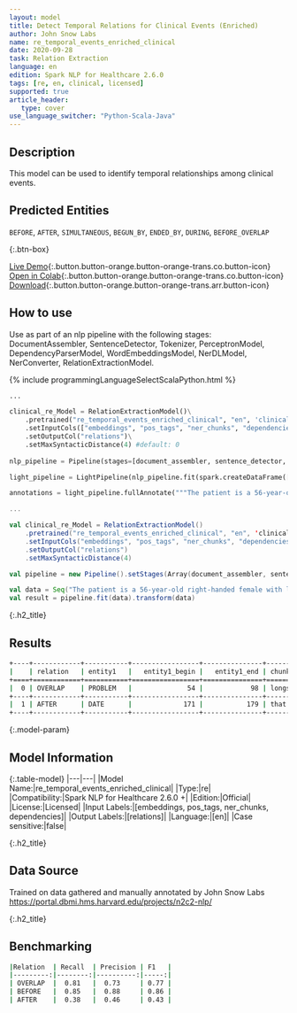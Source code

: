 ```yaml
---
layout: model
title: Detect Temporal Relations for Clinical Events (Enriched)
author: John Snow Labs
name: re_temporal_events_enriched_clinical
date: 2020-09-28
task: Relation Extraction
language: en
edition: Spark NLP for Healthcare 2.6.0
tags: [re, en, clinical, licensed]
supported: true
article_header:
   type: cover
use_language_switcher: "Python-Scala-Java"
---
```


## Description
This model can be used to identify temporal relationships among clinical events.
## Predicted Entities
`BEFORE`, `AFTER`, `SIMULTANEOUS`, `BEGUN_BY`, `ENDED_BY`, `DURING`, `BEFORE_OVERLAP`

{:.btn-box}

[Live Demo](https://demo.johnsnowlabs.com/healthcare/RE_CLINICAL_EVENTS/){:.button.button-orange.button-orange-trans.co.button-icon}
[Open in Colab](https://colab.research.google.com/github/JohnSnowLabs/spark-nlp-workshop/blob/master/tutorials/Certification_Trainings/Healthcare/10.Clinical_Relation_Extraction.ipynb){:.button.button-orange.button-orange-trans.co.button-icon}
[Download](https://s3.amazonaws.com/auxdata.johnsnowlabs.com/clinical/models/re_temporal_events_enriched_clinical_en_2.5.5_2.4_1597775105767.zip){:.button.button-orange.button-orange-trans.arr.button-icon}
## How to use

Use as part of an nlp pipeline with the following stages: DocumentAssembler, SentenceDetector, Tokenizer, PerceptronModel, DependencyParserModel, WordEmbeddingsModel, NerDLModel, NerConverter, RelationExtractionModel.

<div class="tabs-box" markdown="1">

{% include programmingLanguageSelectScalaPython.html %}

```python
...

clinical_re_Model = RelationExtractionModel()\
    .pretrained("re_temporal_events_enriched_clinical", "en", 'clinical/models')\
    .setInputCols(["embeddings", "pos_tags", "ner_chunks", "dependencies"])\
    .setOutputCol("relations")\
    .setMaxSyntacticDistance(4) #default: 0
    
nlp_pipeline = Pipeline(stages=[document_assembler, sentence_detector, tokenizer, pos_tagger, dependecy_parser, word_embeddings, clinical_ner, ner_converter, clinical_re_Model])

light_pipeline = LightPipeline(nlp_pipeline.fit(spark.createDataFrame([['']]).toDF("text")))

annotations = light_pipeline.fullAnnotate("""The patient is a 56-year-old right-handed female with longstanding intermittent right low back pain, who was involved in a motor vehicle accident in September of 2005. At that time, she did not notice any specific injury, but five days later, she started getting abnormal right low back pain.""")

```

```scala
...

val clinical_re_Model = RelationExtractionModel()
    .pretrained("re_temporal_events_enriched_clinical", "en", 'clinical/models')
    .setInputCols("embeddings", "pos_tags", "ner_chunks", "dependencies")
    .setOutputCol("relations")
    .setMaxSyntacticDistance(4)

val pipeline = new Pipeline().setStages(Array(document_assembler, sentence_detector, tokenizer, pos_tagger, dependecy_parser, word_embeddings, clinical_ner, ner_converter, clinical_re_Model))

val data = Seq("The patient is a 56-year-old right-handed female with longstanding intermittent right low back pain, who was involved in a motor vehicle accident in September of 2005. At that time, she did not notice any specific injury, but five days later, she started getting abnormal right low back pain.").toDF("text")
val result = pipeline.fit(data).transform(data)


```
</div>

{:.h2_title}
## Results

```bash
+----+------------+-----------+-----------------+---------------+-----------------------------------------------+------------+-----------------+---------------+--------------------------+--------------+
|    | relation   | entity1   |   entity1_begin |   entity1_end | chunk1                                        | entity2    |   entity2_begin |   entity2_end | chunk2                   |   confidence |
+====+============+===========+=================+===============+===============================================+============+=================+===============+==========================+==============+
|  0 | OVERLAP    | PROBLEM   |              54 |            98 | longstanding intermittent right low back pain | OCCURRENCE |             121 |           144 | a motor vehicle accident |     0.532308 |
+----+------------+-----------+-----------------+---------------+-----------------------------------------------+------------+-----------------+---------------+--------------------------+--------------+
|  1 | AFTER      | DATE      |             171 |           179 | that time                                     | PROBLEM    |             201 |           219 | any specific injury      |     0.577288 |
+----+------------+-----------+-----------------+---------------+-----------------------------------------------+------------+-----------------+---------------+--------------------------+--------------+
```
{:.model-param}
## Model Information

{:.table-model}
|---|---|
|Model Name:|re_temporal_events_enriched_clinical|
|Type:|re|
|Compatibility:|Spark NLP for Healthcare 2.6.0 +|
|Edition:|Official|
|License:|Licensed|
|Input Labels:|[embeddings, pos_tags, ner_chunks, dependencies]|
|Output Labels:|[relations]|
|Language:|[en]|
|Case sensitive:|false|

{:.h2_title}
## Data Source
Trained on data gathered and manually annotated by John Snow Labs
https://portal.dbmi.hms.harvard.edu/projects/n2c2-nlp/

{:.h2_title}
## Benchmarking
```bash
|Relation  | Recall  | Precision | F1   |
|---------:|--------:|----------:|-----:|
| OVERLAP  |  0.81   |  0.73     | 0.77 |
| BEFORE   |  0.85   |  0.88     | 0.86 |
| AFTER    |  0.38   |  0.46     | 0.43 |